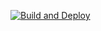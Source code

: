 <!-- ---
title: Github Status
date: 2023-07-04 12:18:00 +0800
categories: [Github, Status, How-to]
tags: [status]
--- -->


[![Build and Deploy](https://github.com/samsdogjack/samsdogjack.github.io/actions/workflows/pages-deploy.yml/badge.svg)](https://github.com/samsdogjack/samsdogjack.github.io/actions/workflows/pages-deploy.yml)